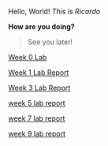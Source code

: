 Hello, World!
*This is Ricardo*

**How are you doing?**

> See you later!


[Week 0 Lab](lab-report-1-week-0.md)

[Week 1 Lab Report](lab-report-1.md)

[Week 3 Lab Report](lab-report-2.md)

[week 5 lab report](lab-report-3.md)

[week 7 lab report](lab-report-4.md)

[week 9 lab report](lab-report-5.md)